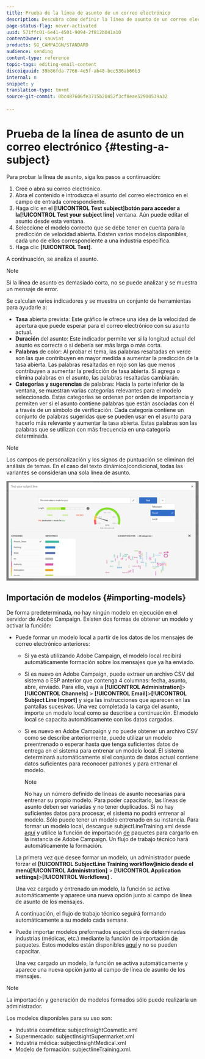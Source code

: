 ```yaml
---
title: Prueba de la línea de asunto de un correo electrónico
description: Descubra cómo definir la línea de asunto de un correo electrónico en el Diseñador de correo electrónico.
page-status-flag: never-activated
uuid: 571ffc01-6e41-4501-9094-2f812b041a10
contentOwner: sauviat
products: SG_CAMPAIGN/STANDARD
audience: sending
content-type: reference
topic-tags: editing-email-content
discoiquuid: 39b86fda-7766-4e5f-ab48-bcc536ab66b3
internal: n
snippet: y
translation-type: tm+mt
source-git-commit: 0bc487606fe3715b20452f3cf8eae52900539a32

---
```


# Prueba de la línea de asunto de un correo electrónico {#testing-a-subject}

Para probar la línea de asunto, siga los pasos a continuación:

1. Cree o abra su correo electrónico.
1. Abra el contenido e introduzca el asunto del correo electrónico en el campo de entrada correspondiente.
1. Haga clic en el **[!UICONTROL Test subject]**botón para acceder a la**[!UICONTROL Test your subject line]** ventana. Aún puede editar el asunto desde esta ventana.
1. Seleccione el modelo correcto que se debe tener en cuenta para la predicción de velocidad abierta. Existen varios modelos disponibles, cada uno de ellos correspondiente a una industria específica.
1. Haga clic **[!UICONTROL Test]**.

A continuación, se analiza el asunto.

>[!NOTE]
>
>Si la línea de asunto es demasiado corta, no se puede analizar y se muestra un mensaje de error.

Se calculan varios indicadores y se muestra un conjunto de herramientas para ayudarle a:

* **Tasa** abierta prevista: Este gráfico le ofrece una idea de la velocidad de apertura que puede esperar para el correo electrónico con su asunto actual.
* **Duración** del asunto: Este indicador permite ver si la longitud actual del asunto es correcta o si debería ser más larga o más corta.
* **Palabras** de color: Al probar el tema, las palabras resaltadas en verde son las que contribuyen en mayor medida a aumentar la predicción de la tasa abierta. Las palabras resaltadas en rojo son las que menos contribuyen a aumentar la predicción de tasa abierta. Si agrega o elimina palabras en el asunto, las palabras resaltadas cambiarán.
* **Categorías y sugerencias** de palabras: Hacia la parte inferior de la ventana, se muestran varias categorías relevantes para el modelo seleccionado. Estas categorías se ordenan por orden de importancia y permiten ver si el asunto contiene palabras que están asociadas con él a través de un símbolo de verificación. Cada categoría contiene un conjunto de palabras sugeridas que se pueden usar en el asunto para hacerlo más relevante y aumentar la tasa abierta. Estas palabras son las palabras que se utilizan con más frecuencia en una categoría determinada.

>[!NOTE]
>
>Los campos de personalización y los signos de puntuación se eliminan del análisis de temas. En el caso del texto dinámico/condicional, todas las variantes se consideran una sola línea de asunto.

![](assets/predictive_subject_line_example.png)

## Importación de modelos {#importing-models}

De forma predeterminada, no hay ningún modelo en ejecución en el servidor de Adobe Campaign. Existen dos formas de obtener un modelo y activar la función:

* Puede formar un modelo local a partir de los datos de los mensajes de correo electrónico anteriores:

   * Si ya está utilizando Adobe Campaign, el modelo local recibirá automáticamente formación sobre los mensajes que ya ha enviado.
   * Si es nuevo en Adobe Campaign, puede extraer un archivo CSV del sistema o ESP anterior que contenga 4 columnas: fecha, asunto, abre, enviado. Para ello, vaya a **[!UICONTROL Administration]**>**[!UICONTROL Channels]** > **[!UICONTROL Email]**>**[!UICONTROL Subject Line Import]** y siga las instrucciones que aparecen en las pantallas sucesivas. Una vez completada la carga del asunto, importe un modelo local como se describe a continuación. El modelo local se capacita automáticamente con los datos cargados.
   * Si es nuevo en Adobe Campaign y no puede obtener un archivo CSV como se describe anteriormente, puede utilizar un modelo preentrenado o esperar hasta que tenga suficientes datos de entrega en el sistema para entrenar un modelo local. El sistema determinará automáticamente si el conjunto de datos actual contiene datos suficientes para reconocer patrones y para entrenar el modelo.

      >[!NOTE]
      >
      >No hay un número definido de líneas de asunto necesarias para entrenar su propio modelo. Para poder capacitarlo, las líneas de asunto deben ser variadas y no tener duplicados. Si no hay suficientes datos para procesar, el sistema no podrá entrenar al modelo. Sólo puede tener un modelo entrenado en su instancia.
   Para formar un modelo local, descargue subjectLineTraining.xml desde [aquí](https://support.neolane.net/webApp/downloadCenter?__userConfig=psaDownloadCenter) y utilice la función de importación [de](../../automating/using/managing-packages.md) paquetes para cargarlo en la instancia de Adobe Campaign. Un flujo de trabajo técnico hará automáticamente la formación.

   La primera vez que desee formar un modelo, un administrador puede forzar el **[!UICONTROL SubjectLine Training workflow]**inicio desde el menú**[!UICONTROL Administration]** > **[!UICONTROL Application settings]**>**[!UICONTROL Workflows]** .

   Una vez cargado y entrenado un modelo, la función se activa automáticamente y aparece una nueva opción junto al campo de línea de asunto de los mensajes.

   A continuación, el flujo de trabajo técnico seguirá formando automáticamente a su modelo cada semana.

* Puede importar modelos preformados específicos de determinadas industrias (médicas, etc.) mediante la función de importación [de](../../automating/using/managing-packages.md) paquetes. Estos modelos están disponibles [aquí](https://support.neolane.net/webApp/downloadCenter?__userConfig=psaDownloadCenter) y no se pueden capacitar.

   Una vez cargado un modelo, la función se activa automáticamente y aparece una nueva opción junto al campo de línea de asunto de los mensajes.

>[!NOTE]
>
>La importación y generación de modelos formados sólo puede realizarla un administrador.

Los modelos disponibles para su uso son:

* Industria cosmética: subjectInsightCosmetic.xml
* Supermercado: subjectInsightSupermarket.xml
* Industria médica: subjectInsightMedical.xml
* Modelo de formación: subjectlineTraining.xml.
